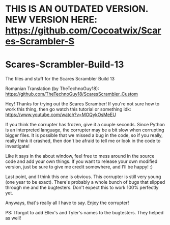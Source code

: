 # THIS IS AN OUTDATED VERSION. NEW VERSION HERE: https://github.com/Cocoatwix/Scares-Scrambler-S

# Scares-Scrambler-Build-13
The files and stuff for the Scares Scrambler Build 13

Romanian Translation (by TheTechnoGuy18): https://github.com/TheTechnoGuy18/ScaresScrambler_Custom


Hey! Thanks for trying out the Scares Scramber! If you're not sure how to work this thing,
then go watch this tutorial or something idk: https://www.youtube.com/watch?v=MOQykOsMeEU

If you think the corrupter has frozen, give it a couple seconds. Since Python is an interpreted
language, the corrupter may be a bit slow when corrupting bigger files. It is possible that we
missed a bug in the code, so if you really, really think it crashed, then don't be afraid to tell
me or look in the code to investigate!

Like it says in the about window, feel free to mess around in the source code and add your own
things. If you want to release your own modified version, just be sure to give me credit somewhere,
and I'll be happy! :)

Last point, and I think this one is obvious. This corrupter is still very young (one year to be exact).
There's probably a whole bunch of bugs that slipped through me and the bugtesters. Don't expect this to
work 100% perfectly yet.

Anyways, that's really all I have to say. Enjoy the corrupter!

PS: I forgot to add Ellex's and Tyler's names to the bugtesters. They helped as well!
